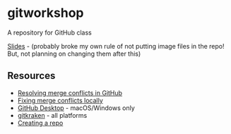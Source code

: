 # gitworkshop
A repository for GitHub class

[Slides](gitworkshop.pdf) - (probably broke my own rule of not putting image files in the repo!  But, not planning on changing them after this)

## Resources

- [Resolving merge conflicts in GitHub](https://docs.github.com/en/pull-requests/collaborating-with-pull-requests/addressing-merge-conflicts/resolving-a-merge-conflict-on-github)
- [Fixing merge conflicts locally](https://www.atlassian.com/git/tutorials/using-branches/merge-conflicts)
- [GitHub Desktop](https://desktop.github.com/) - macOS/Windows only
- [gitkraken](https://www.gitkraken.com/) - all platforms
- [Creating a repo](https://docs.github.com/en/get-started/quickstart/create-a-repo)


